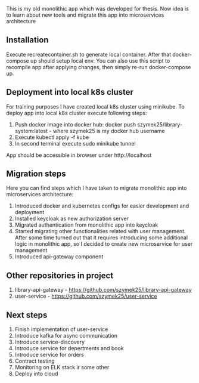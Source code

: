 This is my old monolithic app which was developed for thesis. Now idea is to learn about new tools and migrate this app into microservices architecture


## Installation
Execute recreatecontainer.sh to generate local container. After that docker-compose up should setup local env. You can also use this script to recompile app after applying changes, then simply re-run docker-compose up.

## Deployment into local k8s cluster
For training purposes I have created local k8s cluster using minikube. To deploy app into local k8s cluster execute following steps:

1. Push docker image into docker hub: docker push szymek25/library-system:latest - where szymek25 is my docker hub username
2. Execute kubectl apply -f kube
3. In second terminal execute sudo minikube tunnel

App should be accessible in browser under http://localhost

## Migration steps
Here you can find steps which I have taken to migrate monolithic app into microservices architecture:
1. Introduced docker and kubernetes configs for easier development and deployment
2. Installed keycloak as new authorization server
3. Migrated authentication from monolithic app into keycloak
4. Started migrating other functionalities related with user management. After some time turned out that it requires introducing some additional logic in monolithic app, so I decided to create new microservice for user management 
5. Introduced api-gateway component


## Other repositories in project
1. library-api-gateway - https://github.com/szymek25/library-api-gateway
2. user-service - https://github.com/szymek25/user-service

## Next steps
1. Finish implementation of user-service
2. Introduce kafka for async communication
3. Introduce service-discovery
4. Introduce service for depertments and book
5. Introduce service for orders
6. Contract testing
7. Monitoring on ELK stack ir some other
8. Deploy into cloud
